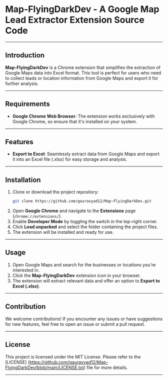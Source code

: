 
# **Map-FlyingDarkDev - A Google Map Lead Extractor Extension Source Code**

---

## **Introduction**

**Map-FlyingDarkDev** is a Chrome extension that simplifies the extraction of Google Maps data into Excel format. This tool is perfect for users who need to collect leads or location information from Google Maps and export it for further analysis.

---

## **Requirements**

- **Google Chrome Web Browser**: The extension works exclusively with Google Chrome, so ensure that it's installed on your system.

---

## **Features**

- **Export to Excel**: Seamlessly extract data from Google Maps and export it into an Excel file (.xlsx) for easy storage and analysis.

---

## **Installation**

1. Clone or download the project repository:
    ```bash
    git clone https://github.com/gauravyad12/Map-FlyingDarkDev.git
    ```
2. Open **Google Chrome** and navigate to the **Extensions** page (`chrome://extensions/`).
3. Enable **Developer Mode** by toggling the switch in the top-right corner.
4. Click **Load unpacked** and select the folder containing the project files.
5. The extension will be installed and ready for use.

---

## **Usage**

1. Open Google Maps and search for the businesses or locations you're interested in.
2. Click the **Map-FlyingDarkDev** extension icon in your browser.
3. The extension will extract relevant data and offer an option to **Export to Excel (.xlsx)**.

---

## **Contribution**

We welcome contributions! If you encounter any issues or have suggestions for new features, feel free to open an issue or submit a pull request.

---

## **License**

This project is licensed under the MIT License. Please refer to the [LICENSE] (https://github.com/gauravyad12/Map-FlyingDarkDev/blob/main/LICENSE.txt) file for more details. 

---
